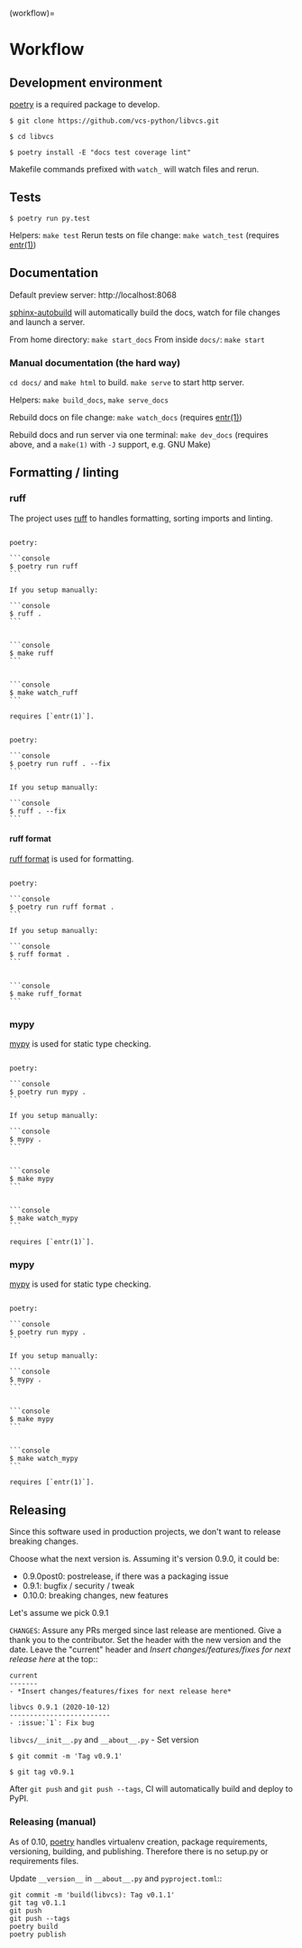 (workflow)=

# Workflow

## Development environment

[poetry] is a required package to develop.

```console
$ git clone https://github.com/vcs-python/libvcs.git
```

```console
$ cd libvcs
```

```console
$ poetry install -E "docs test coverage lint"
```

Makefile commands prefixed with `watch_` will watch files and rerun.

## Tests

```console
$ poetry run py.test
```

Helpers: `make test` Rerun tests on file change: `make watch_test` (requires [entr(1)])

## Documentation

Default preview server: http://localhost:8068

[sphinx-autobuild] will automatically build the docs, watch for file changes and launch a server.

From home directory: `make start_docs` From inside `docs/`: `make start`

[sphinx-autobuild]: https://github.com/executablebooks/sphinx-autobuild

### Manual documentation (the hard way)

`cd docs/` and `make html` to build. `make serve` to start http server.

Helpers: `make build_docs`, `make serve_docs`

Rebuild docs on file change: `make watch_docs` (requires [entr(1)])

Rebuild docs and run server via one terminal: `make dev_docs` (requires above, and a `make(1)` with
`-J` support, e.g. GNU Make)

## Formatting / linting

### ruff

The project uses [ruff] to handles formatting, sorting imports and linting.

````{tab} Command

poetry:

```console
$ poetry run ruff
```

If you setup manually:

```console
$ ruff .
```

````

````{tab} make

```console
$ make ruff
```

````

````{tab} Watch

```console
$ make watch_ruff
```

requires [`entr(1)`].

````

````{tab} Fix files

poetry:

```console
$ poetry run ruff . --fix
```

If you setup manually:

```console
$ ruff . --fix
```

````

#### ruff format

[ruff format] is used for formatting.

````{tab} Command

poetry:

```console
$ poetry run ruff format .
```

If you setup manually:

```console
$ ruff format .
```

````

````{tab} make

```console
$ make ruff_format
```

````

### mypy

[mypy] is used for static type checking.

````{tab} Command

poetry:

```console
$ poetry run mypy .
```

If you setup manually:

```console
$ mypy .
```

````

````{tab} make

```console
$ make mypy
```

````

````{tab} Watch

```console
$ make watch_mypy
```

requires [`entr(1)`].
````

### mypy

[mypy] is used for static type checking.

````{tab} Command

poetry:

```console
$ poetry run mypy .
```

If you setup manually:

```console
$ mypy .
```

````

````{tab} make

```console
$ make mypy
```

````

````{tab} Watch

```console
$ make watch_mypy
```

requires [`entr(1)`].
````

## Releasing

Since this software used in production projects, we don't want to release breaking changes.

Choose what the next version is. Assuming it's version 0.9.0, it could be:

- 0.9.0post0: postrelease, if there was a packaging issue
- 0.9.1: bugfix / security / tweak
- 0.10.0: breaking changes, new features

Let's assume we pick 0.9.1

`CHANGES`: Assure any PRs merged since last release are mentioned. Give a thank you to the
contributor. Set the header with the new version and the date. Leave the "current" header and
_Insert changes/features/fixes for next release here_ at the top::

    current
    -------
    - *Insert changes/features/fixes for next release here*

    libvcs 0.9.1 (2020-10-12)
    -------------------------
    - :issue:`1`: Fix bug

`libvcs/__init__.py` and `__about__.py` - Set version

```console
$ git commit -m 'Tag v0.9.1'
```

```console
$ git tag v0.9.1
```

After `git push` and `git push --tags`, CI will automatically build and deploy to PyPI.

### Releasing (manual)

As of 0.10, [poetry] handles virtualenv creation, package requirements, versioning, building, and
publishing. Therefore there is no setup.py or requirements files.

Update `__version__` in `__about__.py` and `pyproject.toml`::

    git commit -m 'build(libvcs): Tag v0.1.1'
    git tag v0.1.1
    git push
    git push --tags
    poetry build
    poetry publish

[poetry]: https://python-poetry.org/
[entr(1)]: http://eradman.com/entrproject/
[`entr(1)`]: http://eradman.com/entrproject/
[ruff format]: https://docs.astral.sh/ruff/formatter/
[ruff]: https://ruff.rs
[mypy]: http://mypy-lang.org/
